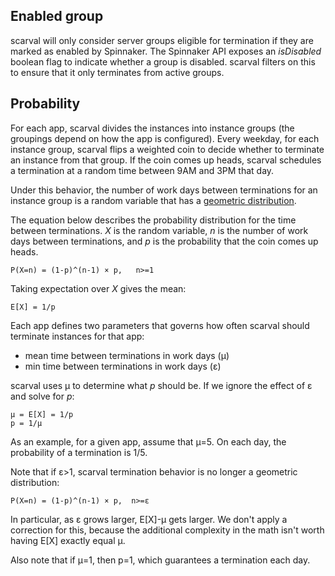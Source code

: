 ## Enabled group

scarval will only consider server groups eligible for termination if they
are marked as enabled by Spinnaker.  The Spinnaker API exposes an *isDisabled*
boolean flag to indicate whether a group is disabled. scarval filters on
this to ensure that it only terminates from active groups.

## Probability

For each app, scarval divides the instances into instance groups (the groupings
depend on how the app is configured). Every weekday, for each instance group,
scarval flips a weighted coin to decide whether to terminate an instance
from that group. If the coin comes up heads, scarval schedules a termination at
a random time between 9AM and 3PM that day.

Under this behavior, the number of work days between terminations for an
instance group is a random variable that has a [geometric distribution][1].

The equation below describes the probability distribution for the time between
terminations. *X* is the random variable, *n* is the number of work days between
terminations, and *p* is the probability that the coin comes up heads.

    P(X=n) = (1-p)^(n-1) × p,   n>=1

Taking expectation over *X* gives the mean:

    E[X] = 1/p

Each app defines two parameters that governs how often scarval should terminate
instances for that app:

 * mean time between terminations in work days (μ)
 * min time between terminations in work days  (ɛ)

scarval uses μ to determine what *p* should be. If we ignore the effect of
ɛ and solve for *p*:

    μ = E[X] = 1/p
    p = 1/μ

As an example, for a given app, assume that μ=5. On each day, the probability of
a termination is 1/5.

Note that if ɛ>1, scarval termination behavior is no longer
a geometric distribution:

    P(X=n) = (1-p)^(n-1) × p,  n>=ɛ


In particular, as ɛ grows larger, E[X]-μ gets larger. We don't apply a
correction for this, because the additional complexity in the math isn't worth
having E[X] exactly equal μ.

Also note that if μ=1, then p=1, which guarantees a termination each day.



[1]: https://en.wikipedia.org/wiki/Geometric_distribution
